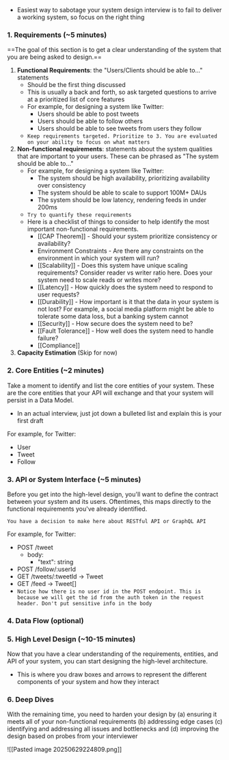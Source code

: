 

- Easiest way to sabotage your system design interview is to fail to deliver a working system, so focus on the right thing

### 1. Requirements (~5 minutes)
==The goal of this section is to get a clear understanding of the system that you are being asked to design.==
1. **Functional Requirements**: the "Users/Clients should be able to..." statements
	- Should be the first thing discussed
	- This is usually a back and forth, so ask targeted questions to arrive at a prioritized list of core features
	- For example, for designing a system like Twitter:
		- Users should be able to post tweets
		- Users should be able to follow others
		- Users should be able to see tweets from users they follow
	- `Keep requirements targeted. Prioritize to 3. You are evaluated on your ability to focus on what matters`
2. **Non-functional requirements**: statements about the system qualities that are important to your users. These can be phrased as "The system  should be able to..."
	- For example, for designing a system like Twitter:
		- The system should be high availability, prioritizing availability over consistency
		- The system should be able to scale to support 100M+ DAUs
		- The system should be low latency, rendering feeds in under 200ms
	- `Try to quantify these requirements`
	- Here is a checklist of things to consider to help identify the most important non-functional requirements. 
		- [[CAP Theorem]] - Should your system prioritize consistency or availability?
		- Environment Constraints - Are there any constraints on the environment in which your system will run?
		- [[Scalability]] - Does this system have unique scaling requirements? Consider reader vs writer ratio here. Does your system need to scale reads or writes more?
		- [[Latency]] - How quickly does the system need to respond to user requests?
		- [[Durability]] - How important is it that the data in your system is not lost? For example, a social media platform might be able to tolerate some data loss, but a banking system cannot
		- [[Security]] - How secure does the system need to be? 
		- [[Fault Tolerance]] - How well does the system need to handle failure?
		- [[Compliance]]
3. **Capacity Estimation** (Skip for now)

### 2. Core Entities (~2 minutes)
Take a moment to identify and list the core entities of your system. These are the core entities that your API will exchange and that your system will persist in a Data Model. 
- In an actual interview, just jot down a bulleted list and explain this is your first draft

For example, for Twitter:
- User
- Tweet
- Follow

### 3. API or System Interface (~5 minutes)
Before you get into the high-level design, you'll want to define the contract between your system and its users. Oftentimes, this maps directly to the functional requirements you've already identified. 

`You have a decision to make here about RESTful API or GraphQL API`

For example, for Twitter:
- POST /tweet
	- body: 
		- "text": string
- POST /follow/:userId
- GET /tweets/:tweetId -> Tweet
- GET /feed -> Tweet[]
- `Notice how there is no user id in the POST endpoint. This is because we will get the id from the auth token in the request header. Don't put sensitive info in the body`

### 4. Data Flow (optional)
### 5. High Level Design (~10-15 minutes)
Now that you have a clear understanding of the requirements, entities, and API of your system, you can start designing the high-level architecture. 
- This is where you draw boxes and arrows to represent the different components of your system and how they interact

### 6. Deep Dives
With the remaining time, you need to harden your design by (a) ensuring it meets all of your non-functional requirements (b) addressing edge cases (c) identifying and addressing all issues and bottlenecks and (d) improving the design based on probes from your interviewer

![[Pasted image 20250629224809.png]]